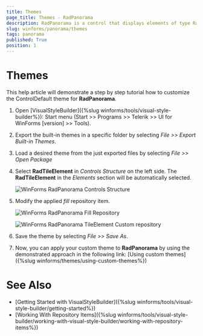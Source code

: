 ```yaml
---
title: Themes
page_title: Themes - RadPanorama
description: RadPanorama is a control that displays elements of type RadTileElement in a mosaic manner.
slug: winforms/panorama/themes
tags: panorama
published: True
position: 1
---
```


# Themes

This help article will demonstrate a step by step tutorial how to customize the ControlDefault theme for **RadPanorama**. 

1. Open [VisualStyleBuilder]({%slug winforms/tools/visual-style-builder%}): Start menu (Start >> Programs >> Telerik >> UI for WinForms [version] >> Tools).

1. Export the built-in themes in a specific folder by selecting *File >> Export Built-in Themes*.

1. Load a desired theme from the just exported files by selecting *File >> Open Package*

1. Select **RadTileElement** in *Controls Structure* on the left side. The **RadTileElement** in the *Elements* section will be automatically selected.

	![WinForms RadPanorama Controls Structure](images/panorama-customizing-appearance-themes001.png)

1. Modify the applied *fill* repository item. 

	![WinForms RadPanorama Fill Repository](images/panorama-customizing-appearance-themes002.png)
	
	![WinForms RadPanorama TileElement Custom repository](images/panorama-customizing-appearance-themes003.png)

1. Save the theme by selecting *File >> Save As*.

1. Now, you can apply your custom theme to **RadPanorama** by using the demonstrated approach in the following link: [Using custom themes]({%slug winforms/themes/using-custom-themes%})

# See Also 

* [Getting Started with VisualStyleBuilder]({%slug winforms/tools/visual-style-builder/getting-started%})
* [Working With Repository Items]({%slug winforms/tools/visual-style-builder/working-with-visual-style-builder/working-with-repository-items%})
